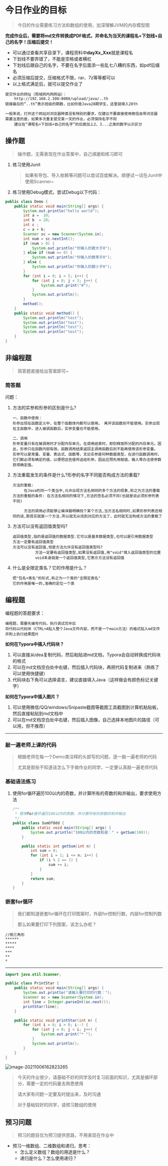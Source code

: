 # 今日作业的目标

> 今日的作业需要练习方法和数组的使用，加深理解JVM的内存模型图

**完成作业后，需要将md文件转换成PDF格式，并命名为当天的课程名+下划线+自己的名字！压缩后提交！**

- 可以通过查看共享目录下，课程资料中**dayXx_Xxx**就是课程名
- 下划线不要弄错了，不能是空格或者横杠
- 下划线后跟自己的名字，不要在名字后面添一些乱七八糟的东西，如pdf后缀名
- 必须压缩后提交，压缩格式不限，rar、7z等等都可以
- 以上格式满足后，就可以提交作业了

```
提交作业的网址（局域网内网网站）：
	http://192.168.2.100:8080/upload/java/..th
链接最后的“..th”表示班级的期数，比如你是Java28期学生，这里就填入28th

一般来说，打开这个网站对浏览器种类没有特别的要求，仅建议不要直接使用微信自带浏览器
需要注意的是，如果多次重复提交某一天的作业，必须保持名字不同
	建议在“课程名+下划线+自己的名字”的后面加上2，3...之类的数字以示区分
```



## 操作题

> 操作题，无需表现在作业答案中，自己琢磨和练习即可

1. 练习使用Junit

   > 如果有导包、导入依赖等问题可以尝试百度解决。顺便试一试在Junit中使用Scanner~

2. 练习使用Debug模式，尝试Debug以下代码：

```java
public class Demo {
    public static void main(String[] args) {
        System.out.println("hello world");
        int a =  10;
        int b  = 20;
        int c ;
        c = a + b;
        Scanner sc = new Scanner(System.in);
        int num = sc.nextInt();
        if (num > 0) {
            System.out.println("你输入的数大于0");
        } else if (num == 0) {
            System.out.println("你输入的数等于0");
        } else {
            System.out.println("你输入的数小于0");
        }
        for (int i = 0; i < 5; i++) {
            for (int j = 0; j < 3; j++) {
                System.out.print("#");
            }
            System.out.println();
        }
        method();
    }
    public static void method() {
        System.out.println("test");
        System.out.println("test");
        System.out.println("test");
        System.out.println("test");
    }
}
```



## 非编程题

> 简答题直接给出答案即可~

### 简答题

问题：

1. 方法的实参和形参的区别是什么?

   ```
   一、函数中使用：
   形参出现在函数定义中，在整个函数体内都可以使用， 离开该函数则不能使用。实参出现在主函数中，进入被调函数后，实参变量也不能使用。
   
   二、调用
   形参变量只有在被调用时才分配内存单元，在调用结束时，即刻释放所分配的内存单元。因此，形参只在函数内部有效。函数调用结束返回主调用函数后则不能再使用该形参变量。
   实参可以是常量、变量、表达式、函数等，无论实参是何种数据类型，在进行函数调用时，它们都必须有确定的值，以便把这些值传送给形参。因此应预先用赋值，输入等办法使参数获得确定值。
   ```

   

2. 方法重载发生的条件是什么?形参的名字不同能否构成方法的重载?

   ```
   方法的重载:
        在Java的同一个类当中,允许出现方法名相同的多个方法的现象,称之为方法的重载
   方法的重载的条件: 在方法名相同的情况下,方法的签名必须不同(也就是说必须形参列表不同)
   
    	方法的调用必须能够让编译器明确找个某个方法,当方法名相同时,如果形参列表还相同的话,那其实就是一个方法.所以就无从找到对应的方法了，此时就无法构成方法的重载了
   ```

   

3. 方法可以没有返回值类型吗?

   ```
   返回值类型,指的是返回值的数据类型.它可以是基本数据类型,也可以是引用数据类型
   方法一定要有返回值类型
   方法可以没有返回值,但是方法允许没有返回值类型吗?
             方法一定要有返回值类型,如果没有返回值,用"void"填入返回值类型的位置
             void本身就是一个返回值类型,它表示方法没有返回值
   ```

   

4. 什么是全限定类名？它的作用是什么？

   ```
   把"包名+类名"的形式,称之为一个类的"全限定类名"
   它的作用是唯一的,准确的定位一个类
   ```

   

## 编程题

编程题的答题要求：

```
编程题，需要先编写代码，执行调试完毕后
将代码以代码块（CTRL+A贴入整个Java文件内容，而不是一个main方法）的格式贴入md文件
并附上执行结果图片
```

**如何在Typora中插入代码块？**

1. 可以直接从idea复制代码，然后粘贴进md文档，Typora会自动转换成代码块的格式
2. 可以在md文档空白处中右键，然后插入代码块，再把代码复制进来（熟练了可以使用快捷键）
3. 代码块右下角可以选择语言，建议直接填入Java（这样做会有颜色标记关键字）

**如何在Typora中插入图片？**

1. 可以使用微信/QQ/windows/Snipaste截图等截图工具截图到计算机粘贴板，然后直接粘贴到md文档中
2. 可以在md文档空白处中右键，然后插入图像，自己选择本地图片的路径（可以用，但不推荐）

---



### 敲一遍老师上课的代码

> 根据老师在每一个Demo类注释的头部写的问题，逐一敲一遍老师的代码
>
> 尤其是那些不知道该怎么下手做作业的同学，一定要认真敲一遍老师代码



### 基础语法练习

1. 使用for循环遍历100以内的奇数，并计算所有的奇数的和并输出，要求使用方法

   ```java
   /**
    * 使用for循环遍历100以内的奇数，并计算所有的奇数的和并输出
    */
   public class SumOfOdd {
       public static void main(String[] args) {
           System.out.println("100以内的奇数和是：" + getSum(100));
       }
   
       public static int getSum(int n) {
           int sum = 0;
           for (int i = 1; i <= n; i++) {
               if (i % 2 == 1) {
                   sum += i;
               }
           }
           return sum;
       }
   }
   ```

   

### 嵌套for循环

> 我们都知道嵌套for循环在打印图案时，外层for控制行数，内层for控制列数
>
> 那么如果要打印下列图案，该怎么办呢？

```
//倒三角形
******
*****
****	
***	
**	
*
```

---

```java
import java.util.Scanner;

public class PrintStar {
    public static void main(String[] args) {
        System.out.println("请输入要打印的行数：");
        Scanner sc = new Scanner(System.in);
        int line = Integer.parseInt(sc.next());
        printStar(line);
    }

    public static void printStar(int n) {
        for (int i = 6; i > 0; i--) {
            for (int j = 0; j < i; j++) {
                System.out.print("* ");
            }
            System.out.println();
        }
    }
}
```

![image-20211006162823265](day03_debug.assets/image-20211006162823265.png)

> 今天的作业很少，请基础不好的同学及时复习前面的知识，尤其是循环部分，需要一定的代码量去熟悉使用
>
> 请大家有问题一定要及时提出来，及时沟通
>
> 对于基础较好的同学，请预习数组的使用





## 预习问题

> 预习的题目仅为预习提供思路，不用表现在作业中

- 预习一维数组、二维数组和递归，思考：
  - 怎么定义数组？数组的用途是什么？
  - 递归是什么？怎么使用递归？